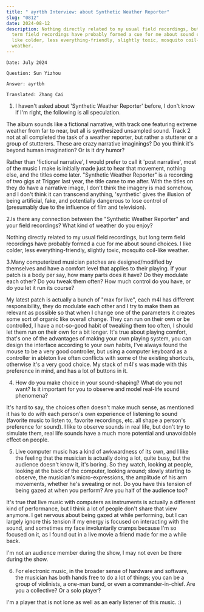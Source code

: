 ```yaml
---
title: " ayrtbh Interview: about Synthetic Weather Reporter"
slug: "0812"
date: 2024-08-12
description: Nothing directly related to my usual field recordings, but long
  term field recordings have probably formed a cue for me about sound choices. I
  like colder, less everything-friendly, slightly toxic, mosquito coil-like
  weather.
---
```

`Date: July 2024`

`Question: Sun Yizhou`

`Answer: ayrtbh`

`Translated: Zhang Cai`



1. I haven't asked about 'Synthetic Weather Reporter' before, I don't know if I'm right, the following is all speculation.

The album sounds like a fictional narrative, with track one featuring extreme weather from far to near, but all is synthesized unsampled sound. Track 2 not at all completed the task of a weather reporter, but rather a stutterer or a group of stutterers. These are crazy narrative imaginings? Do you think it's beyond human imagination? Or is it dry humor?



Rather than 'fictional narrative', I would prefer to call it 'post narrative', most of the music I make is initially made just to hear that movement, nothing else, and the titles come later. "Synthetic Weather Reporter" is a recording of two gigs at Trigger last year, the title came to me after. With the titles on they do have a narrative image, I don't think the imagery is mad somehow, and I don't think it can transcend anything, 'synthetic' gives the illusion of being artificial, fake, and potentially dangerous to lose control of (presumably due to the influence of film and television).



2.Is there any connection between the "Synthetic Weather Reporter" and your field recordings? What kind of weather do you enjoy?



Nothing directly related to my usual field recordings, but long term field recordings have probably formed a cue for me about sound choices. I like colder, less everything-friendly, slightly toxic, mosquito coil-like weather.



3.Many computerized musician patches are designed/modified by themselves and have a comfort level that applies to their playing. If your patch is a body per say, how many parts does it have? Do they modulate each other? Do you tweak them often? How much control do you have, or do you let it run its course?



My latest patch is actually a bunch of "max for live", each m4l has different responsibility, they do modulate each other and I try to make them as relevant as possible so that when I change one of the parameters it creates some sort of organic like overall change. They can run on their own or be controlled, I have a not-so-good habit of tweaking them too often, I should let them run on their own for a bit longer. It's true about playing comfort, that's one of the advantages of making your own playing system, you can design the interface according to your own habits, I've always found the mouse to be a very good controller, but using a computer keyboard as a controller in ableton live often conflicts with some of the existing shortcuts, otherwise it's a very good choice. My stack of m4l's was made with this preference in mind, and has a lot of buttons in it.



4. How do you make choice in your sound-shaping? What do you not want? Is it important for you to observe and model real-life sound phenomena?



It's hard to say, the choices often doesn't make much sense, as mentioned it has to do with each person's own experience of listening to sound (favorite music to listen to, favorite recordings, etc. all shape a person's preference for sound). I like to observe sounds in real life, but don't try to simulate them, real life sounds have a much more potential and unavoidable effect on people.



5. Live computer music has a kind of awkwardness of its own, and I like the feeling that the musician is actually doing a lot, quite busy, but the audience doesn't know it, it's boring. So they watch, looking at people, looking at the back of the computer, looking around; slowly starting to observe, the musician's micro-expressions, the amplitude of his arm movements, whether he's sweating or not. Do you have this tension of being gazed at when you perform? Are you half of the audience too?



It's true that live music with computers as instruments is actually a different kind of performance, but I think a lot of people don't share that view anymore. I get nervous about being gazed at while performing, but I can largely ignore this tension if my energy is focused on interacting with the sound, and sometimes my face involuntarily cramps because I'm so focused on it, as I found out in a live movie a friend made for me a while back. 



I'm not an audience member during the show, I may not even be there during the show.



6. For electronic music, in the broader sense of hardware and software, the musician has both hands free to do a lot of things; you can be a group of violinists, a one-man band, or even a commander-in-chief. Are you a collective? Or a solo player?



I'm a player that is not lone as well as an early listener of this music. :)
